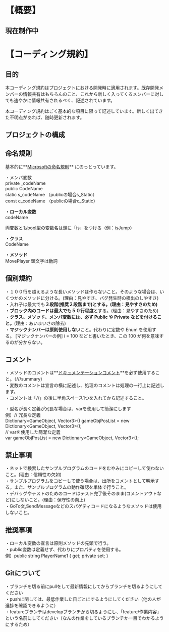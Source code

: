 # 【概要】 
## 現在制作中  
  
# 【コーディング規約】
## 目的
本コーディング規約はプロジェクトにおける開発時に適用されます。既存開発メンバーの情報共有はもちろんのこと、これから新しく入ってくるメンバーに対しても速やかに情報共有されるべく、記述されています。

本コーディング規約はごく基本的な項目に限って記述しています。新しく出てきた不明点があれば、随時更新されます。

## プロジェクトの構成

## 命名規則
基本的に**[Microsoftの命名規則](https://learn.microsoft.com/ja-jp/dotnet/csharp/fundamentals/coding-style/identifier-names)**
にのっとっています。

・メンバ変数  
private  _codeName  
public   CodeName  
static   s_codeName  （publicの場合s_Static）  
const    c_codeName  （publicの場合c_Static）  

**・ローカル変数**  
codeName  

両変数ともbool型の変数名は頭に「is」をつける（例：isJump）

**・クラス**  
CodeName  

**・メソッド**    
MovePlayer 頭文字は動詞

## 個別規約
・１００行を超えるような長いメソッドは作らないこと。そのような場合は、いくつかのメソッドに分ける。(理由：見やすさ、バグ発生時の検出のしやすさ)  
・入れ子は最大でも**３段階(推奨２段階まで)**とする。(理由：見やすさのため)  
・ブロック内のコードは最大でも**５０行程度**とする。(理由：見やすさのため)  
・**クラス、メソッド、メンバ変数には、必ず Public や Private などを付けること。**(理由：あいまいさの除去)  
・**マジックナンバーは原則使用しない**こと。代わりに定数や Enum を使用する。
[マジックナンバーの例] i = 100 などと書いたとき、この 100 が何を意味するのが分からない。

## コメント
・メソッドのコメントは**[ドキュメンテーションコメント](https://www.sejuku.net/blog/103080)**を必ず使用すること。（///summary）  
・変数のコメントは宣言の横に記述し、処理のコメントは処理の一行上に記述します。    
・コメントは「//」の後に半角スペース1つを入れてから記述すること。  

・型名が長く定義が冗長な場合は、varを使用して簡潔にします  
例）// 冗長な定義  
Dictionary<GameObject, Vector3>() gameObjPosList = new Dictionary<GameObject, Vector3>();  
// varを使用した簡潔な定義  
var gameObjPosList = new Dictionary<GameObject, Vector3>();  



## 禁止事項
・ネットで検索したサンプルプログラムのコードをむやみにコピーして使わないこと。(理由：信頼性の欠如)  
・サンプルプログラムをコピーして使う場合は、出所をコメントとして明示する。また、サンプルプログラムの動作確認を単体で行うこと。  
・デバッグやテストのためのコードはテスト完了後そのまま(コメントアウトなど)にしないこと。(理由：保守性の向上)    
・GoTo文,SendMessageなどのスパゲティコードになるようなメソッドは使用しないこと。

## 推奨事項
・ローカル変数の宣言は原則メソッドの先頭で行う。   
・public変数は定義せず、代わりにプロパティを使用する。  
例）public string PlayerName1 { get; private set; }  

## Gitについて  
・ブランチを切る前にpullをして最新情報にしてからブランチを切るようにしてください  
・pushに関しては、最低作業した日ごとにするようにしてください（他の人が進捗を確認できるように）  
・featureブランチはdevelopブランチから切るようにし、「feature/作業内容」という名前にしてください（なんの作業をしているブランチか一目でわかるようにするため）  
